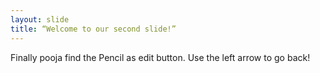 ```yaml
---
layout: slide
title: “Welcome to our second slide!”
---
```

Finally pooja find the Pencil as edit button.
Use the left arrow to go back!
